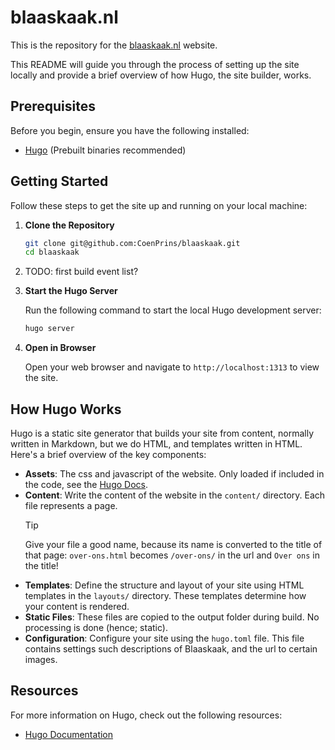 # blaaskaak.nl

This is the repository for the [blaaskaak.nl](https://blaaskaak.nl) website.

This README will guide you through the process of setting up the site locally
and provide a brief overview of how Hugo, the site builder, works.

## Prerequisites

Before you begin, ensure you have the following installed:

- [Hugo](https://gohugo.io/getting-started/installing/) (Prebuilt binaries
  recommended)

## Getting Started

Follow these steps to get the site up and running on your local machine:

1. **Clone the Repository**

    ```sh
    git clone git@github.com:CoenPrins/blaaskaak.git
    cd blaaskaak
    ```

2. TODO: first build event list?

2. **Start the Hugo Server**

    Run the following command to start the local Hugo development server:

    ```sh
    hugo server
    ```

3. **Open in Browser**

    Open your web browser and navigate to `http://localhost:1313` to view the site.

## How Hugo Works

Hugo is a static site generator that builds your site from content, normally
written in Markdown, but we do HTML, and templates written in HTML. Here's a
brief overview of the key components:

- **Assets**: The css and javascript of the website. Only loaded if included in
  the code, see the [Hugo Docs](https://gohugo.io/functions/resources/get/).
- **Content**: Write the content of the website in the `content/` directory.
  Each file represents a page.
  > [!TIP]
  > Give your file a good name, because its name is converted to the title of
  > that page: `over-ons.html` becomes `/over-ons/` in the url and `Over ons`
  > in the title!
- **Templates**: Define the structure and layout of your site using HTML
  templates in the `layouts/` directory. These templates determine how your
  content is rendered.
- **Static Files**: These files are copied to the output folder during build.
  No processing is done (hence; static).
- **Configuration**: Configure your site using the `hugo.toml` file. This
  file contains settings such descriptions of Blaaskaak, and the url to certain
  images.

## Resources

For more information on Hugo, check out the following resources:

- [Hugo Documentation](https://gohugo.io/documentation/)
